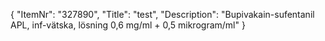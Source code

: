 {
  "ItemNr": "327890",
  "Title": "test",
  "Description": "Bupivakain-sufentanil APL, inf-vätska, lösning 0,6 mg/ml + 0,5 mikrogram/ml"
}